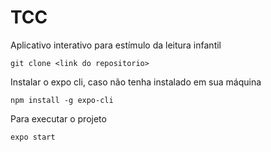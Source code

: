 # TCC
Aplicativo interativo para estímulo da leitura infantil

```
git clone <link do repositorio>
```

Instalar o expo cli, caso não tenha instalado em sua máquina
```
npm install -g expo-cli
```

Para executar o projeto

```
expo start
```
